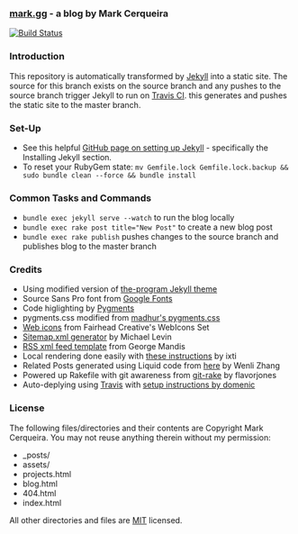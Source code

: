 ### [mark.gg][16] - a blog by Mark Cerqueira
[![Build Status](https://travis-ci.org/markcerqueira/markcerqueira.github.com.svg?branch=source)](https://travis-ci.org/markcerqueira/markcerqueira.github.com)

### Introduction
This repository is automatically transformed by [Jekyll][1] into a static site. The source for this branch exists on the source branch and any pushes to the source branch trigger Jekyll to run on [Travis CI][15]. this generates and pushes the static site to the master branch.

### Set-Up
* See this helpful [GitHub page on setting up Jekyll][11] - specifically the Installing Jekyll section.
* To reset your RubyGem state: `mv Gemfile.lock Gemfile.lock.backup && sudo bundle clean --force && bundle install`

### Common Tasks and Commands
* `bundle exec jekyll serve --watch` to run the blog locally
* `bundle exec rake post title="New Post"` to create a new blog post
* `bundle exec rake publish` pushes changes to the source branch and publishes blog to the master branch

### Credits
* Using modified version of [the-program Jekyll theme][2]
* Source Sans Pro font from [Google Fonts][3]
* Code higlighting by [Pygments][4]
* pygments.css modified from [madhur's pygments.css][5]
* [Web icons][6] from Fairhead Creative's WebIcons Set
* [Sitemap.xml generator][7] by Michael Levin
* [RSS xml feed template][8] from George Mandis
* Local rendering done easily with [these instructions][9] by ixti
* Related Posts generated using Liquid code from [here][10] by Wenli Zhang
* Powered up Rakefile with git awareness from [git-rake][12] by flavorjones
* Auto-deplying using [Travis][13] with [setup instructions by domenic][14]

### License
The following files/directories and their contents are Copyright Mark Cerqueira. You may not reuse anything therein without my permission:

*   _posts/
*   assets/
*   projects.html
*   blog.html
*   404.html
*   index.html

All other directories and files are [MIT](http://opensource.org/licenses/MIT) licensed.

[1]: https://github.com/mojombo/jekyll
[2]: https://github.com/jekyllbootstrap/theme-the-program
[3]: http://www.google.com/fonts/
[4]: http://pygments.org/
[5]: https://github.com/madhur/madhur.github.com/blob/master/files/css/syntax.css
[6]: https://github.com/adamfairhead/webicons
[7]: https://github.com/kinnetica/jekyll-plugins
[8]: https://github.com/snaptortoise/jekyll-rss-feeds
[9]: http://ixti.net/software/2013/01/28/using-jekyll-plugins-on-github-pages.html
[10]: http://zhangwenli.com/blog/2014/07/15/jekyll-related-posts-without-plugin/
[11]: https://help.github.com/articles/using-jekyll-with-pages/
[12]: https://github.com/flavorjones/git-rake/blob/master/git.rake
[13]: https://travis-ci.org/
[14]: https://gist.github.com/domenic/ec8b0fc8ab45f39403dd
[15]: https://travis-ci.org/markcerqueira/markcerqueira.github.com
[16]: http://www.mark.gg